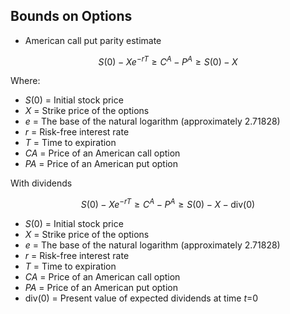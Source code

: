 ## **Bounds on Options**

- American call put parity estimate

$$
S(0) - Xe^{-rT} \geq C^A - P^A \geq S(0) - X
$$

Where:

- *S*(0) = Initial stock price
- *X* = Strike price of the options
- *e* = The base of the natural logarithm (approximately 2.71828)
- *r* = Risk-free interest rate
- *T* = Time to expiration
- *CA* = Price of an American call option
- *PA* = Price of an American put option

With dividends

$$
S(0) - Xe^{-rT} \geq C^A - P^A \geq S(0) - X - \text{div}(0)
$$

- *S*(0) = Initial stock price
- *X* = Strike price of the options
- *e* = The base of the natural logarithm (approximately 2.71828)
- *r* = Risk-free interest rate
- *T* = Time to expiration
- *CA* = Price of an American call option
- *PA* = Price of an American put option
- div(0) = Present value of expected dividends at time *t*=0
